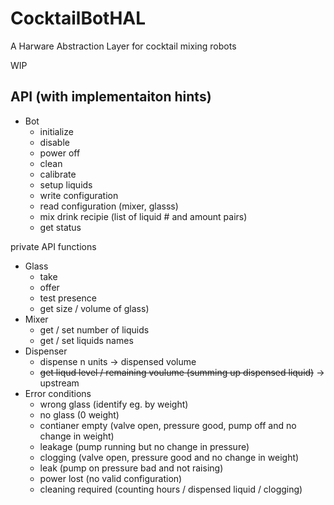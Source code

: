 # CocktailBotHAL
A Harware Abstraction Layer for cocktail mixing robots

WIP

## API (with implementaiton hints) 
* Bot 
  * initialize
  * disable
  * power off
  * clean
  * calibrate
  * setup liquids
  * write configuration
  * read configuration (mixer, glasss)
  * mix drink recipie (list of liquid # and amount pairs)
  * get status
 
 private API functions
* Glass 
  * take
  * offer
  * test presence
  * get size / volume of glass)
* Mixer 
  * get / set number of liquids
  * get / set liquids names
* Dispenser 
  * dispense n units -> dispensed volume
  * ~~get liqud level / remaining voulume (summing up dispensed liquid)~~ -> upstream
* Error conditions
  * wrong glass (identify eg. by weight)
  * no glass (0 weight)
  * contianer empty (valve open, pressure good, pump off and no change in weight)
  * leakage (pump running but no change in pressure)
  * clogging (valve open, pressure good and no change in weight)
  * leak (pump on pressure bad and not raising)
  * power lost (no valid configuration)
  * cleaning required (counting hours / dispensed liquid / clogging)
